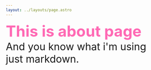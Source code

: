 ```yaml
---
layout: ../layouts/page.astro
---
```


## This is about page

And you know what i'm using just markdown.

<!-- CSS scoping -->
<style>
    p {
        font-size: 2rem;
        margin: 0 auto;
    }

    h2 {
        color: hotpink;
        margin: 0 auto;
        margin-top: auto;
    }

    h2 {
        font-size: 3rem;
    }
</style>
